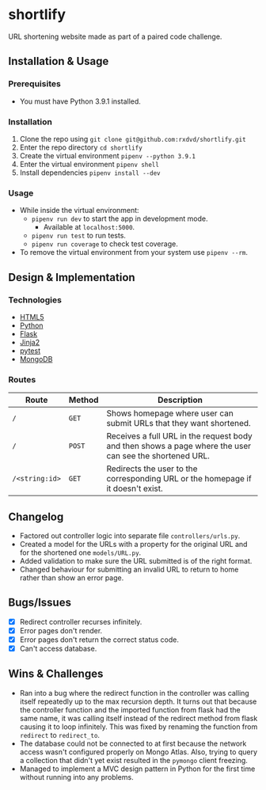 # shortlify

URL shortening website made as part of a paired code challenge.

## Installation & Usage

### Prerequisites

* You must have Python 3.9.1 installed.

### Installation

1. Clone the repo using `git clone git@github.com:rxdvd/shortlify.git`
2. Enter the repo directory `cd shortlify`
3. Create the virtual environment `pipenv --python 3.9.1`
4. Enter the virtual environment `pipenv shell`
5. Install dependencies `pipenv install --dev`

### Usage

* While inside the virtual environment:
  * `pipenv run dev` to start the app in development mode.
    * Available at `localhost:5000`.
  * `pipenv run test` to run tests.
  * `pipenv run coverage` to check test coverage.
* To remove the virtual environment from your system use `pipenv --rm`.

## Design & Implementation

### Technologies

* [HTML5](https://developer.mozilla.org/en-US/docs/Glossary/HTML5)
* [Python](https://www.python.org/)
* [Flask](https://flask.palletsprojects.com/en/2.1.x/)
* [Jinja2](https://jinja.palletsprojects.com/en/2.10.x/)
* [pytest](https://docs.pytest.org/en/7.1.x/)
* [MongoDB](https://www.mongodb.com/)

### Routes

| Route          | Method | Description |
| -------------- | ------ | ----------- |
| `/`            | `GET`  | Shows homepage where user can submit URLs that they want shortened. |
| `/`            | `POST` | Receives a full URL in the request body and then shows a page where the user can see the shortened URL. |
| `/<string:id>` | `GET`  | Redirects the user to the corresponding URL or the homepage if it doesn't exist. |

## Changelog

* Factored out controller logic into separate file `controllers/urls.py`.
* Created a model for the URLs with a property for the original URL and for the shortened one `models/URL.py`.
* Added validation to make sure the URL submitted is of the right format.
* Changed behaviour for submitting an invalid URL to return to home rather than show an error page.

## Bugs/Issues

- [x] Redirect controller recurses infinitely.
- [x] Error pages don't render.
- [x] Error pages don't return the correct status code.
- [x] Can't access database.

## Wins & Challenges

* Ran into a bug where the redirect function in the controller was calling itself repeatedly up to the max recursion depth. It turns out that because the controller function and the imported function from flask had the same name, it was calling itself instead of the redirect method from flask causing it to loop infinitely. This was fixed by renaming the function from `redirect` to `redirect_to`.
* The database could not be connected to at first because the network access wasn't configured properly on Mongo Atlas. Also, trying to query a collection that didn't yet exist resulted in the `pymongo` client freezing.
* Managed to implement a MVC design pattern in Python for the first time without running into any problems.
